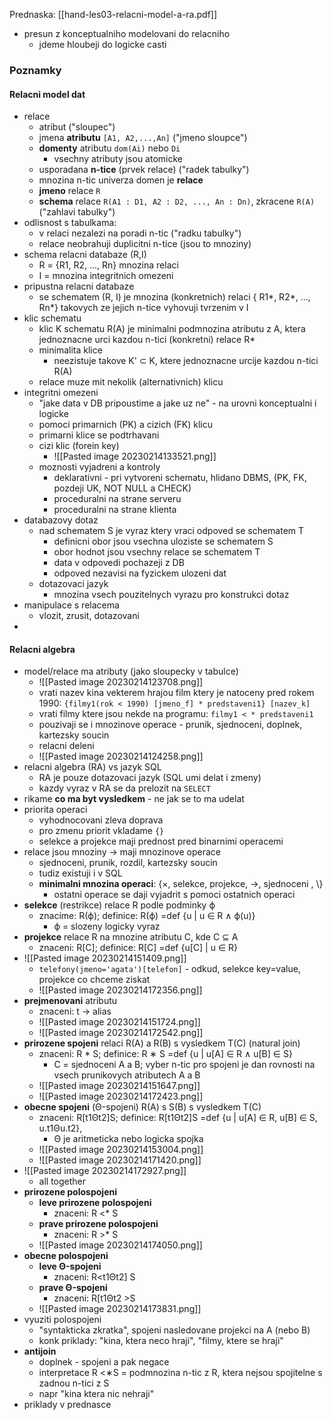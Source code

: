 Prednaska: [[hand-les03-relacni-model-a-ra.pdf]]
- presun z konceptualniho modelovani do relacniho
	- jdeme hloubeji do logicke casti

### Poznamky
#### Relacni model dat
- relace
	- atribut ("sloupec")
	- jmena **atributu** `[A1, A2,...,An]` ("jmeno sloupce")
	- **domenty** atributu `dom(Ai)` nebo `Di`
		- vsechny atributy jsou atomicke
	- usporadana **n-tice** (prvek relace) ("radek tabulky")
	- mnozina n-tic univerza domen je **relace**
	- **jmeno** relace `R`
	- **schema** relace `R(A1 : D1, A2 : D2, ..., An : Dn)`, zkracene `R(A)` ("zahlavi tabulky")
- odlisnost s tabulkama:
	- v relaci nezalezi na poradi n-tic ("radku tabulky")
	- relace neobrahuji duplicitni n-tice (jsou to mnoziny)
- schema relacni databaze (R,I)
	- R = {R1, R2, ..., Rn} mnozina relaci
	- I = mnozina integritnich omezeni
- pripustna relacni databaze
	- se schematem (R, I) je mnozina (konkretnich) relaci { R1*, R2*, ..., Rn*} takovych ze jejich n-tice vyhovuji tvrzenim v I
- klic schematu
	- klic K schematu R(A) je minimalni podmnozina atributu z A, ktera jednoznacne urci kazdou n-tici (konkretni) relace R*
	- minimalita klice
		- neezistuje takove K' ⊂ K, ktere jednoznacne urcije kazdou n-tici R(A)
	- relace muze mit nekolik (alternativnich) klicu
- integritni omezeni
	- "jake data v DB pripoustime a jake uz ne" - na urovni konceptualni i logicke
	- pomoci primarnich (PK) a cizich (FK) klicu
	- primarni klice se podtrhavani
	- cizi klic (forein key)
		- ![[Pasted image 20230214133521.png]]
	- moznosti vyjadreni a kontroly
		- deklarativni - pri vytvoreni schematu, hlidano DBMS, (PK, FK, pozdeji UK, NOT NULL a CHECK)
		- proceduralni na strane serveru
		- proceduralni na strane klienta
- databazovy dotaz
	- nad schematem S je vyraz ktery vraci odpoved se schematem T
		- definicni obor jsou vsechna uloziste se schematem S
		- obor hodnot jsou vsechny relace se schematem T
		- data v odpovedi pochazeji z DB
		- odpoved nezavisi na fyzickem ulozeni dat
	- dotazovaci jazyk
		- mnozina vsech pouzitelnych vyrazu pro konstrukci dotaz
- manipulace s relacema
	- vlozit, zrusit, dotazovani
- 

#### Relacni algebra
- model/relace ma atributy (jako sloupecky v tabulce)
	- ![[Pasted image 20230214123708.png]]
	- vrati nazev kina vekterem hrajou film ktery je natoceny pred rokem 1990: `{filmy1(rok < 1990) [jmeno_f] * predstaveni1} [nazev_k]` 
	- vrati filmy ktere jsou nekde na programu: `filmy1 < * predstaveni1`
	- pouzivaji se i mnozinove operace - prunik, sjednoceni, doplnek, kartezsky soucin
	- relacni deleni
	- ![[Pasted image 20230214124258.png]]
- relacni algebra (RA) vs jazyk SQL
	- RA je pouze dotazovaci jazyk (SQL umi delat i zmeny)
	- kazdy vyraz v RA se da prelozit na `SELECT`
- rikame **co ma byt vysledkem** - ne jak se to ma udelat
- priorita operaci
	- vyhodnocovani zleva doprava
	- pro zmenu priorit vkladame `{}`
	- selekce a projekce maji prednost pred binarnimi operacemi
- relace jsou mnoziny -> maji mnozinove operace
	- sjednoceni, prunik, rozdil, kartezsky soucin
	- tudiz existuji i v SQL
	- **minimalni mnozina operaci**: {×, selekce, projekce, →, sjednoceni , \\}
		- ostatni operace se daji vyjadrit s pomoci ostatnich operaci
- **selekce** (restrikce) relace R podle podminky ϕ
	- znacime: R(ϕ); definice: R(ϕ) =def {u | u ∈ R ∧ ϕ(u)}
		- ϕ = slozeny logicky vyraz
- **projekce** relace R na mnozine atributu C, kde C ⊆ A
	- znaceni: R\[C\]; definice: R\[C\] =def {u\[C\] | u ∈ R}
- ![[Pasted image 20230214151409.png]]
	- `telefony(jmeno='agata')[telefon]` - odkud, selekce key=value, projekce co chceme ziskat
	- ![[Pasted image 20230214172356.png]]
- **prejmenovani** atributu
	- znaceni: t -> alias
	- ![[Pasted image 20230214151724.png]]
	- ![[Pasted image 20230214172542.png]]
- **prirozene spojeni** relaci R(A) a R(B) s vysledkem T(C) (natural join)
	- znaceni: R * S; definice: R ∗ S =def {u | u\[A\] ∈ R ∧ u\[B\] ∈ S}
		- C = sjednoceni A a B; vyber n-tic pro spojeni je dan rovnosti na vsech prunikovych atributech A a B
	- ![[Pasted image 20230214151647.png]]
	- ![[Pasted image 20230214172423.png]]
- **obecne spojeni** (Θ-spojeni) R(A) s S(B) s vysledkem T(C)
	- znaceni: R\[t1Θt2\]S; definice: R\[t1Θt2\]S =def {u | u\[A\] ∈ R, u\[B\] ∈ S, u.t1Θu.t2},
		- Θ je aritmeticka nebo logicka spojka
	- ![[Pasted image 20230214153004.png]]
	- ![[Pasted image 20230214171420.png]]
- ![[Pasted image 20230214172927.png]]
	- all together
- **prirozene polospojeni**
	- **leve prirozene polospojeni**
		- znaceni: R <* S
	- **prave prirozene polospojeni**
		- znaceni: R >* S
	- ![[Pasted image 20230214174050.png]]
- **obecne polospojeni** 
	-  **leve Θ-spojeni** 
		- znaceni: R<t1Θt2] S
	-  **prave Θ-spojeni** 
		- znaceni: R\[t1Θt2 >S
	- ![[Pasted image 20230214173831.png]]
- vyuziti polospojeni
	- "syntakticka zkratka", spojeni nasledovane projekci na A (nebo B)
	- konk priklady: "kina, ktera neco hraji", "filmy, ktere se hraji"
- **antijoin**
	- doplnek - spojeni a pak negace
	- interpretace R <∗S = podmnozina n-tic z R, ktera nejsou spojitelne s zadnou n-tici z S
	- napr "kina ktera nic nehraji"
- priklady v prednasce